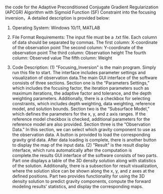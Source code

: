 the code for the Adaptive Preconditioned Conjugate Gradient Regularization (APCGR) Algorithm with Sigmoid Function (SF) Constraint into the focusing inversion，A detailed description is provided below:

1. Operating System:
  Windows 10/11, MATLAB

2. File Format Requirements:
  The input file must be a .txt file. Each column of data should be separated by commas.
  The first column: X-coordinate of the observation point
  The second column: Y-coordinate of the observation point
  The third column: Observation height
  The fourth column: Observed value
  The fifth column: Weight

4. Code Description:
  (1) "Focusing_Inversion" is the main program. Simply run this file to start. The interface includes parameter settings and visualization of observation data.The main GUI interface of the software consists of three sections. Section one is the “Parameters Settings,” which includes the focusing factor, the iteration parameters such as maximum iterations, the adaptive factor and tolerance, and the depth weighting parameters. Additionally, there is a checkbox for selecting constraints, which includes depth weighting, data weighting, reference model, and solution bounds. Section two is the “Subsurface Model,” which defines the parameters for the x, y, and z axis ranges. If the reference model checkbox is checked, additional parameters for the reference model are also provided. Section three is the “Observation Data.” In this section, we can select which gravity component to use as the observation data. A button is provided to load the corresponding gravity grid data. After data loading is complete, there is another button to display the map of the input data.
  (2) "Result" is the result display interface, which runs automatically after the computation is complete.the results GUI interface of the software consists of two parts. Part one displays a table of the 3D density solution along with statistics of the solution. Additionally, there is a subsection for result visualization, where the solution slice can be shown along the x, y, and z axes at the defined positions. Part two provides functionality for using the 3D density solution to predict gravity components, compute the forward modeling results’ statistics, and display the corresponding maps.
